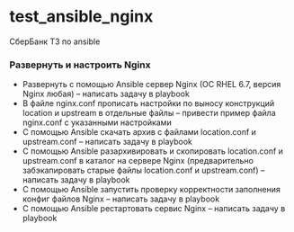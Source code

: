 # test_ansible_nginx
СберБанк ТЗ по ansible
### Развернуть и настроить Nginx
*   Развернуть с помощью Ansible сервер Nginx (OC RHEL 6.7, версия Nginx любая) – написать задачу в playbook
*   В файле nginx.conf прописать настройки по выносу конструкций location и upstream  в отдельные файлы – привести пример файла nginx.conf с указанными настройками
*   С помощью Ansible скачать архив с файлами location.conf и upstream.conf – написать задачу в playbook
*   С помощью Ansible разархивировать и скопировать location.conf и upstream.conf в каталог на сервере Nginx (предварительно забэкапировать старые файлы location.conf и upstream.conf) – написать задачу в playbook
*   С помощью Ansible запустить проверку корректности заполнения конфиг файлов Nginx – написать задачу в playbook
*   С помощью Ansible рестартовать сервис Nginx – написать задачу в playbook
